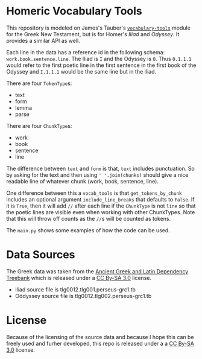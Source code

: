 # Homeric Vocabulary Tools

This repository is modeled on James's Tauber's [`vocabulary-tools`](https://github.com/jtauber/vocabulary-tools) module for the Greek New Testament, but is for Homer's _Iliad_ and _Odyssey_. It provides a similar API as well. 

Each line in the data has a reference id in the following schema: `work.book.sentence.line`. The Iliad is `I` and the Odyssey is `O`. Thus `O.1.1.1` would refer to the first poetic line in the first sentence in the first book of the Odyssey and `I.1.1.1` would be the same line but in the Iliad. 

There are four `TokenType`s: 

* text
* form
* lemma 
* parse 

There are four `ChunkType`s:

* work
* book
* sentence
* line

The difference between `text` and `form` is that, `text` includes punctuation. So by asking for the text and then using `' '.join(chunks)` should give a nice readable line of whatever chunk (work, book, sentence, line). 

One difference between this a `vocab_tools` is that `get_tokens_by_chunk` includes an optional argument `include_line_breaks` that defaults to `False`. If it is `True`, then it will add `//` after each line if the `ChunkType` is not `line` so that the poetic lines are visible even when working with other ChunkTypes. Note that this will throw off counts as the `//`s will be counted as tokens.

The `main.py` shows some examples of how the code can be used. 

# Data Sources

The Greek data was taken from the [Ancient Greek and Latin Dependency Treebank](https://perseusdl.github.io/treebank_data/) which is released under a [CC By-SA 3.0](https://creativecommons.org/licenses/by-sa/3.0/us/) license.

* Iliad source file is tlg0012.tlg001.perseus-grc1.tb
* Oddyssey source file is tlg0012.tlg002.perseus-grc1.tb

# License

Because of the licensing of the source data and because I hope this can be freely used and furher developed, this repo is released under a a [CC By-SA 3.0](https://creativecommons.org/licenses/by-sa/3.0/us/) license.